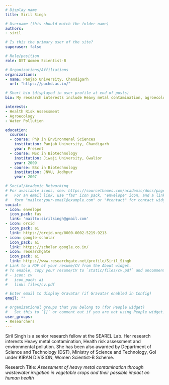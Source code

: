 ```yaml
---
# Display name
title: Siril Singh

# Username (this should match the folder name)
authors:
- siril

# Is this the primary user of the site?
superuser: false

# Role/position
role: DST Women Scientist-B

# Organizations/Affiliations
organizations:
- name: Panjab University, Chandigarh
  url: "https://puchd.ac.in/"

# Short bio (displayed in user profile at end of posts)
bio: My research interests include Heavy metal contamination, agroecology and water pollution.

interests:
- Health Risk Assessment
- Agroecology
- Water Pollution

education:
  courses:
  - course: PhD in Environmenal Sciences
    institution: Panjab University, Chandigarh
    year: Present
  - course: MSc in Biotechnology
    institution: Jiwaji University, Gwalior
    year: 2009
  - course: BSc in Biotechnology
    institution: JNVU, Jodhpur
    year: 2007

# Social/Academic Networking
# For available icons, see: https://sourcethemes.com/academic/docs/page-builder/#icons
#   For an email link, use "fas" icon pack, "envelope" icon, and a link in the
#   form "mailto:your-email@example.com" or "#contact" for contact widget.
social:
- icon: envelope
  icon_pack: fas
  link: 'mailto:sirilsingh@gmail.com'
- icon: orcid
  icon_pack: ai
  link: https://orcid.org/0000-0002-5219-9213
- icon: google-scholar
  icon_pack: ai
  link: https://scholar.google.co.in/
- icon: researchgate
  icon_pack: ai
  link: https://www.researchgate.net/profile/Siril_Singh
# Link to a PDF of your resume/CV from the About widget.
# To enable, copy your resume/CV to `static/files/cv.pdf` and uncomment the lines below.
# - icon: cv
#   icon_pack: ai
#   link: files/cv.pdf

# Enter email to display Gravatar (if Gravatar enabled in Config)
email: ""

# Organizational groups that you belong to (for People widget)
#   Set this to `[]` or comment out if you are not using People widget.
user_groups:
- Researchers
---
```


Siril Singh is a senior research fellow at the SEAREL Lab. Her research interests Heavy metal contamination, Health risk assessment and environmental pollution. She has been also awarded by Department of Science and Technology (DST), Ministry of Science and Technology, GoI under KIRAN DIVISION, Women Scientist-B Scheme.

Research Title: *Assessment of heavy metal contamination through wastewater irrigation in vegetable crops and their possible impact on human health*
